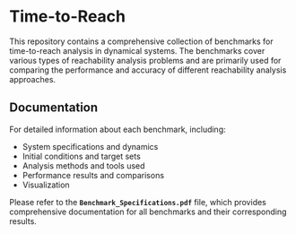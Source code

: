 # Time-to-Reach

This repository contains a comprehensive collection of benchmarks for time-to-reach analysis in dynamical systems. The benchmarks cover various types of reachability analysis problems and are primarily used for comparing the performance and accuracy of different reachability analysis approaches.

## Documentation

For detailed information about each benchmark, including:

- System specifications and dynamics
- Initial conditions and target sets
- Analysis methods and tools used
- Performance results and comparisons
- Visualization

Please refer to the **`Benchmark_Specifications.pdf`** file, which provides comprehensive documentation for all benchmarks and their corresponding results.
